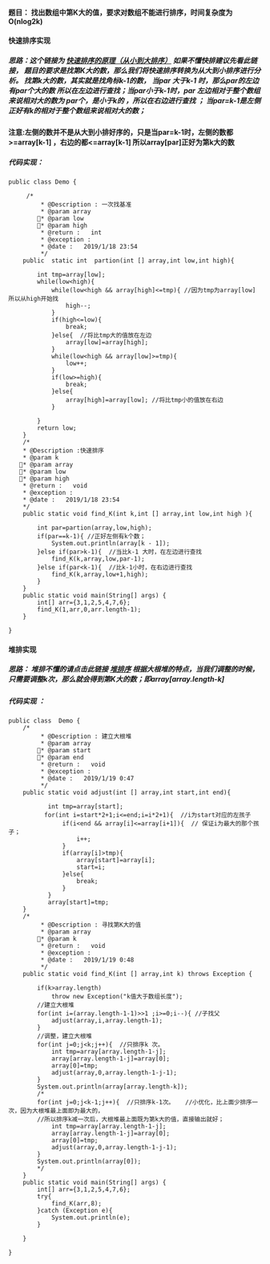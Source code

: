 ﻿####  题目： 找出数组中第K大的值，要求对数组不能进行排序，时间复杂度为O(nlog2k)  
####    快速排序实现
#####  思路：这个链接为 [快速排序的原理（从小到大排序）](https://blog.csdn.net/Fly_Fly_Zhang/article/details/84994155)   如果不懂快排建议先看此链接， 题目的要求是找第K大的数，那么我们将快速排序转换为从大到小排序进行分析。  找第k大的数，其实就是找角标k-1的数， 当par 大于k-1 时，那么par的左边有par个大的数 所以在左边进行查找；当par小于k-1时，par 左边相对于整个数组来说相对大的数为 par个，是小于k的 ，所以在右边进行查找 ；  当par=k-1是左侧正好有k的相对于整个数组来说相对大的数；
####   注意:左侧的数并不是从大到小排好序的，只是当par=k-1时，左侧的数都>=array[k-1] ，右边的都<=array[k-1]  所以array[par]正好为第k大的数
#####   代码实现：

```
public class Demo {

     /*
         * @Description : 一次找基准
         * @param array
        * @param low
        * @param high
         * @return :   int
         * @exception :  
         * @date :   2019/1/18 23:54
         */
    public  static int  partion(int [] array,int low,int high){
       
        int tmp=array[low];
        while(low<high){
            while(low<high && array[high]<=tmp){ //因为tmp为array[low] 所以从high开始找
                high--;
            }
            if(high<=low){
                break;
            }else{  //将比tmp大的值放在左边
                array[low]=array[high];
            }
            while(low<high && array[low]>=tmp){
                low++;
            }
            if(low>=high){
                break;
            }else{
                array[high]=array[low]; //将比tmp小的值放在右边
            }

        }
        return low;
    }
    /*
    * @Description :快速排序
    * @param k
   * @param array
   * @param low
   * @param high
    * @return :   void
    * @exception :  
    * @date :   2019/1/18 23:54
    */
    public static void find_K(int k,int [] array,int low,int high ){
   
        int par=partion(array,low,high);
        if(par==k-1){ //正好左侧有k个数；
            System.out.println(array[k - 1]);
        }else if(par>k-1){  //当比k-1 大时，在左边进行查找
            find_K(k,array,low,par-1);
        }else if(par<k-1){  //比k-1小时，在右边进行查找
            find_K(k,array,low+1,high);
        }
    }
    public static void main(String[] args) {
        int[] arr={3,1,2,5,4,7,6};
        find_K(1,arr,0,arr.length-1);
    }

}

```

####   堆排实现
#####   思路： 堆排不懂的请点击此链接  [堆排序](https://blog.csdn.net/Fly_Fly_Zhang/article/details/86213712)    根据大根堆的特点，当我们调整的时候，只需要调整k次，那么就会得到第K大的数；即array[array.length-k]
#####   代码实现 ：

```
public class  Demo {
    /*
         * @Description : 建立大根堆
         * @param array
        * @param start
        * @param end
         * @return :   void
         * @exception :  
         * @date :   2019/1/19 0:47
         */
    public static void adjust(int [] array,int start,int end){
        
           int tmp=array[start];
          for(int i=start*2+1;i<=end;i=i*2+1){  //i为start对应的左孩子
               if(i<end && array[i]<=array[i+1]){  // 保证i为最大的那个孩子；
                   i++;
               }
               if(array[i]>tmp){
                   array[start]=array[i];
                   start=i;
               }else{
                   break;
               }
           }
           array[start]=tmp;
    }
    /*
         * @Description : 寻找第K大的值
         * @param array
        * @param k
         * @return :   void
         * @exception :  
         * @date :   2019/1/19 0:48
         */
    public static void find_K(int [] array,int k) throws Exception {
        
        if(k>array.length)
            throw new Exception("k值大于数组长度");
        //建立大根堆
        for(int i=(array.length-1-1)>>1 ;i>=0;i--){ //子找父
            adjust(array,i,array.length-1);
        }
        //调整，建立大根堆
        for(int j=0;j<k;j++){  //只排序k 次。
            int tmp=array[array.length-1-j];
            array[array.length-1-j]=array[0];
            array[0]=tmp;
            adjust(array,0,array.length-1-j-1);
        }
        System.out.println(array[array.length-k]);
        /*
        for(int j=0;j<k-1;j++){  //只排序k-1次。   //小优化，比上面少排序一次，因为大根堆最上面即为最大的，
        //所以排序k减一次后，大根堆最上面既为第k大的值，直接输出就好；
            int tmp=array[array.length-1-j];
            array[array.length-1-j]=array[0];
            array[0]=tmp;
            adjust(array,0,array.length-1-j-1);
        }
        System.out.println(array[0]);
        */
    }
    public static void main(String[] args) {
        int[] arr={3,1,2,5,4,7,6};
        try{
            find_K(arr,8);
        }catch (Exception e){
            System.out.println(e);
        }

    }

}

```

